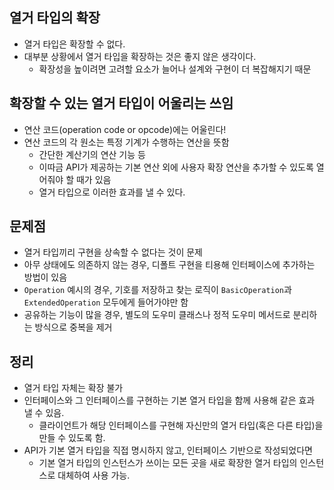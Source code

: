 ## 열거 타입의 확장
- 열거 타입은 확장할 수 없다.
- 대부분 상황에서 열거 타입을 확장하는 것은 좋지 않은 생각이다.
  - 확장성을 높이려면 고려할 요소가 늘어나 설계와 구현이 더 복잡해지기 때문


## 확장할 수 있는 열거 타입이 어울리는 쓰임
- 연산 코드(operation code or opcode)에는 어울린다!
- 연산 코드의 각 원소는 특정 기계가 수행하는 연산을 뜻함
  - 간단한 계산기의 연산 기능 등
  - 이따금 API가 제공하는 기본 연산 외에 사용자 확장 연산을 추가할 수 있도록 열어줘야 할 때가 있음
  - 열거 타입으로 이러한 효과를 낼 수 있다.


## 문제점
- 열거 타입끼리 구현을 상속할 수 없다는 것이 문제
- 아무 상태에도 의존하지 않는 경우, 디폴트 구현을 티용해 인터페이스에 추가하는 방법이 있음
- `Operation` 예시의 경우, 기호를 저장하고 찾는 로직이 `BasicOperation`과 `ExtendedOperation` 모두에게 들어가야만 함
- 공유하는 기능이 많을 경우, 별도의 도우미 클래스나 정적 도우미 메서드로 분리하는 방식으로 중복을 제거


## 정리
- 열거 타입 자체는 확장 불가
- 인터페이스와 그 인터페이스를 구현하는 기본 열거 타입을 함께 사용해 같은 효과 낼 수 있음.
  - 클라이언트가 해당 인터페이스를 구현해 자신만의 열거 타입(혹은 다른 타입)을 만들 수 있도록 함.
- API가 기본 열거 타입을 직접 명시하지 않고, 인터페이스 기반으로 작성되었다면
  - 기본 열거 타입의 인스턴스가 쓰이는 모든 곳을 새로 확장한 열거 타입의 인스턴스로 대체하여 사용 가능.